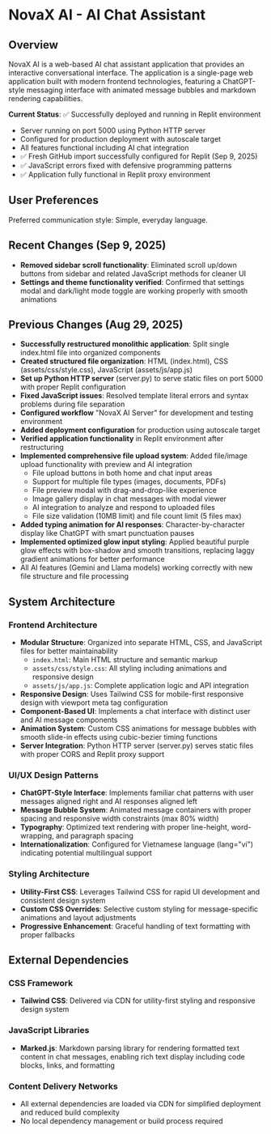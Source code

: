 # NovaX AI - AI Chat Assistant

## Overview

NovaX AI is a web-based AI chat assistant application that provides an interactive conversational interface. The application is a single-page web application built with modern frontend technologies, featuring a ChatGPT-style messaging interface with animated message bubbles and markdown rendering capabilities.

**Current Status**: ✅ Successfully deployed and running in Replit environment
- Server running on port 5000 using Python HTTP server  
- Configured for production deployment with autoscale target
- All features functional including AI chat integration
- ✅ Fresh GitHub import successfully configured for Replit (Sep 9, 2025)
- ✅ JavaScript errors fixed with defensive programming patterns
- ✅ Application fully functional in Replit proxy environment

## User Preferences

Preferred communication style: Simple, everyday language.

## Recent Changes (Sep 9, 2025)

- **Removed sidebar scroll functionality**: Eliminated scroll up/down buttons from sidebar and related JavaScript methods for cleaner UI
- **Settings and theme functionality verified**: Confirmed that settings modal and dark/light mode toggle are working properly with smooth animations

## Previous Changes (Aug 29, 2025)

- **Successfully restructured monolithic application**: Split single index.html file into organized components
- **Created structured file organization**: HTML (index.html), CSS (assets/css/style.css), JavaScript (assets/js/app.js)
- **Set up Python HTTP server** (server.py) to serve static files on port 5000 with proper Replit configuration
- **Fixed JavaScript issues**: Resolved template literal errors and syntax problems during file separation
- **Configured workflow** "NovaX AI Server" for development and testing environment
- **Added deployment configuration** for production using autoscale target
- **Verified application functionality** in Replit environment after restructuring
- **Implemented comprehensive file upload system**: Added file/image upload functionality with preview and AI integration
  - File upload buttons in both home and chat input areas
  - Support for multiple file types (images, documents, PDFs)
  - File preview modal with drag-and-drop-like experience
  - Image gallery display in chat messages with modal viewer
  - AI integration to analyze and respond to uploaded files
  - File size validation (10MB limit) and file count limit (5 files max)
- **Added typing animation for AI responses**: Character-by-character display like ChatGPT with smart punctuation pauses
- **Implemented optimized glow input styling**: Applied beautiful purple glow effects with box-shadow and smooth transitions, replacing laggy gradient animations for better performance
- All AI features (Gemini and Llama models) working correctly with new file structure and file processing

## System Architecture

### Frontend Architecture
- **Modular Structure**: Organized into separate HTML, CSS, and JavaScript files for better maintainability
  - `index.html`: Main HTML structure and semantic markup
  - `assets/css/style.css`: All styling including animations and responsive design
  - `assets/js/app.js`: Complete application logic and API integration
- **Responsive Design**: Uses Tailwind CSS for mobile-first responsive design with viewport meta tag configuration
- **Component-Based UI**: Implements a chat interface with distinct user and AI message components
- **Animation System**: Custom CSS animations for message bubbles with smooth slide-in effects using cubic-bezier timing functions
- **Server Integration**: Python HTTP server (server.py) serves static files with proper CORS and Replit proxy support

### UI/UX Design Patterns
- **ChatGPT-Style Interface**: Implements familiar chat patterns with user messages aligned right and AI responses aligned left
- **Message Bubble System**: Animated message containers with proper spacing and responsive width constraints (max 80% width)
- **Typography**: Optimized text rendering with proper line-height, word-wrapping, and paragraph spacing
- **Internationalization**: Configured for Vietnamese language (lang="vi") indicating potential multilingual support

### Styling Architecture
- **Utility-First CSS**: Leverages Tailwind CSS for rapid UI development and consistent design system
- **Custom CSS Overrides**: Selective custom styling for message-specific animations and layout adjustments
- **Progressive Enhancement**: Graceful handling of text formatting with proper fallbacks

## External Dependencies

### CSS Framework
- **Tailwind CSS**: Delivered via CDN for utility-first styling and responsive design system

### JavaScript Libraries
- **Marked.js**: Markdown parsing library for rendering formatted text content in chat messages, enabling rich text display including code blocks, links, and formatting

### Content Delivery Networks
- All external dependencies are loaded via CDN for simplified deployment and reduced build complexity
- No local dependency management or build process required